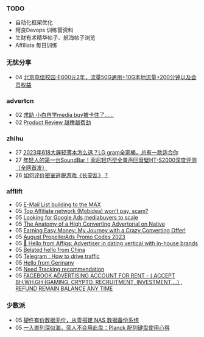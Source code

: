 ### TODO
-  自动化框架优化
-  阿良Devops 训练营资料
-  生财有术精华帖子、航海帖子浏览
-  Affiliate 每日训练

### 无忧分享
<!-- ruyo:START -->
-  04 [北京电信校园卡600元2年，流量50G通用+10G本地流量+200分钟以及会员权益](https://51.ruyo.net/18450.html)<!-- ruyo:END -->

### advertcn
<!-- advertcn:START -->
-  02 [求助 小白自学media buy被卡住了......](https://www.advertcn.com/forum.php?mod=viewthread&tid=111457)
-  02 [Product Review 越撸越费劲](https://www.advertcn.com/forum.php?mod=viewthread&tid=111454)<!-- advertcn:END -->

### zhihu
<!-- zhihu:START -->
-  27 [2023年618大屏轻薄本怎么选？LG gram全家桶，总有一款适合你](http://zhuanlan.zhihu.com/p/632641888?utm_campaign=rss&utm_medium=rss&utm_source=rss&utm_content=title)
-  27 [年轻人的第一台SoundBar！索尼轻巧型全景声回音壁HT-S2000深度评测（全网首发）](http://zhuanlan.zhihu.com/p/630990296?utm_campaign=rss&utm_medium=rss&utm_source=rss&utm_content=title)
-  26 [如何评价密室逃脱游戏《长安乱》？](http://www.zhihu.com/question/563950552/answer/3045961312?utm_campaign=rss&utm_medium=rss&utm_source=rss&utm_content=title)<!-- zhihu:END -->

### afflift
<!-- afflift:START -->
-  05 [E-Mail List building to the MAX](https://afflift.com/f/threads/e-mail-list-building-to-the-max.11019/)
-  05 [Top Affiliate network &lpar;Mobidea&rpar; won&#39;t pay, scam?](https://afflift.com/f/threads/top-affiliate-network-mobidea-wont-pay-scam.11128/)
-  05 [Looking for Google Ads mediabuyers to scale](https://afflift.com/f/threads/looking-for-google-ads-mediabuyers-to-scale.11197/)
-  05 [The Anatomy of a High Converting Advertorial on Native](https://afflift.com/f/threads/the-anatomy-of-a-high-converting-advertorial-on-native.10707/)
-  05 [Earning Easy Money: My Journey with a Crazy Converting Offer!](https://afflift.com/f/threads/earning-easy-money-my-journey-with-a-crazy-converting-offer.11370/)
-  05 [August PropellerAds Promo Codes 2023](https://afflift.com/f/threads/august-propellerads-promo-codes-2023.11410/)
-  05 [👋 Hello from Affigs: Advertiser in dating vertical with in-house brands](https://afflift.com/f/threads/%F0%9F%91%8B-hello-from-affigs-advertiser-in-dating-vertical-with-in-house-brands.11414/)
-  05 [Belated hello from China](https://afflift.com/f/threads/belated-hello-from-china.11094/)
-  05 [Telegram : How to drive traffic](https://afflift.com/f/threads/telegram-how-to-drive-traffic.11413/)
-  05 [Hello from Germany](https://afflift.com/f/threads/hello-from-germany.11404/)
-  05 [Need Tracking recommendation](https://afflift.com/f/threads/need-tracking-recommendation.11412/)
-  05 [FACEBOOK ADVERTISING ACCOUNT FOR RENT - &lpar; ACCEPT BH,WH,GH &lpar;GAMING, CRYPTO, RECRUITMENT, INVESTMENT,...&rpar; , REFUND REMAIN BALANCE ANY TIME](https://afflift.com/f/threads/facebook-advertising-account-for-rent-accept-bh-wh-gh-gaming-crypto-recruitment-investment-refund-remain-balance-any-time.11161/)<!-- afflift:END -->

### 少数派
<!-- sspai:START -->
-  05 [硬件有价数据无价，从零搭建 NAS 数据备份系统](https://sspai.com/post/81509)
-  05 [一入直列深似海，旁人不会用此盘：Planck 配列键盘使用心得](https://sspai.com/post/81740)<!-- sspai:END -->
